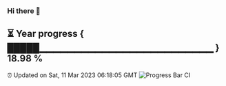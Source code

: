 ### Hi there 👋
⏳ Year progress { █████▁▁▁▁▁▁▁▁▁▁▁▁▁▁▁▁▁▁▁▁▁▁▁▁▁ } 18.98 %
---
⏰ Updated on Sat, 11 Mar 2023 06:18:05 GMT
![Progress Bar CI](https://github.com/liununu/liununu/workflows/Progress%20Bar%20CI/badge.svg)
